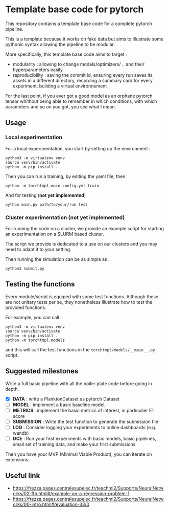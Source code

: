 # Template base code for pytorch

This repository contains a template base code for a complete pytorch pipeline.

This is a template because it works on fake data but aims to illustrate some pythonic syntax allowing the pipeline to be modular.

More specifically, this template base code aims to target :

- modularity : allowing to change models/optimizers/ .. and their hyperparameters easily
- reproducibility : saving the commit id, ensuring every run saves its assets in a different directory, recording a summary card for every experiment, building a virtual environnement

For the last point, if you ever got a good model as an orphane pytorch tensor whithout being able to remember in which conditions, with which parameters and so on you got, you see what I mean. 

## Usage

### Local experimentation

For a local experimentation, you start by setting up the environment :

```
python3 -m virtualenv venv
source venv/bin/activate
python -m pip install .
```

Then you can run a training, by editing the yaml file, then 

```
python -m torchtmpl.main config.yml train
```

And for testing (**not yet implemented**)

```
python main.py path/to/your/run test
```

### Cluster experimentation (**not yet implemented**)

For running the code on a cluster, we provide an example script for starting an experimentation on a SLURM based cluster.

The script we provide is dedicated to a use on our clusters and you may need to adapt it to your setting. 

Then running the simulation can be as simple as :

```
python3 submit.py
```

## Testing the functions

Every module/script is equiped with some test functions. Although these are not unitary tests per se, they nonetheless illustrate how to test the provided functions.

For example, you can call :


```
python3 -m virtualenv venv
source venv/bin/activate
python -m pip install .
python -m torchtmpl.models
```

and this will call the test functions in the `torchtmpl/models/__main__.py` script.

## Suggested milestones

Write a full basic pipeline with all the boiler plate code before going in depth.

- [x] **DATA** : write a PlanktonDataset as pytorch Dataset
- [ ] **MODEL** : implement a basic baseline model,
- [ ] **METRICS** : implement the basic metrics of interest, in particulier F1 score
- [ ] **SUBMISSION** : Write the test function to generate the submission file
- [ ] **LOG** : Consider logging your experiments to online dashboards (e.g. wandb)
- [ ] **DCE** : Run your first experiments with basic models, basic pipelines, small set of training data, and make your first submissions

Then you have your MVP (Minimal Viable Product), you can iterate on extensions.

## Useful link

- https://frezza.pages.centralesupelec.fr/teachml2/Supports/NeuralNetworks/02-ffn.html#/example-on-a-regression-problem-1
- https://frezza.pages.centralesupelec.fr/teachml2/Supports/NeuralNetworks/00-intro.html#/evaluation-33/0
